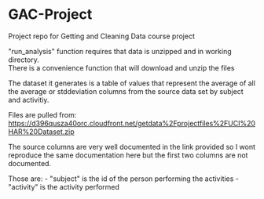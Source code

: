 GAC-Project
===========

Project repo for Getting and Cleaning Data course project


"run\_analysis" function requires that data is unzipped and in working directory.  
There is a convenience function that will download and unzip the files 

The dataset it generates is a table of values that represent the average of all the 
average or stddeviation columns from the source data set by subject and activitiy. 

Files are pulled from:
https://d396qusza40orc.cloudfront.net/getdata%2Fprojectfiles%2FUCI%20HAR%20Dataset.zip 

The source columns are very well documented in the link provided so I wont reproduce the same documentation here but the first two columns are not documented.

Those are:
    - "subject" is the id of the person performing the activities
    - "activity" is the activity performed

